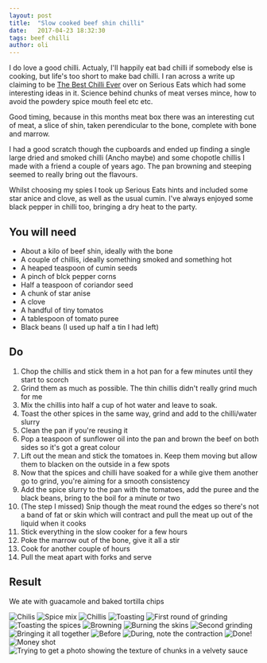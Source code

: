 ```yaml
---
layout: post
title:  "Slow cooked beef shin chilli"
date:   2017-04-23 18:32:30
tags: beef chilli
author: oli
---
```


I do love a good chilli.  Actualy, I'll happily eat bad chilli if somebody else is cooking, but life's too short to make bad chilli.  I ran across a write up claiming to be [The Best Chilli Ever](http://www.seriouseats.com/2010/01/how-to-make-the-best-chili-ever-recipe-super-bowl.html) over on Serious Eats which had some interesting ideas in it.  Science behind chunks of meat verses mince, how to avoid the powdery spice mouth feel etc etc.

Good timing, because in this months meat box there was an interesting cut of meat, a slice of shin, taken perendicular to the bone, complete with bone and marrow.

I had a good scratch though the cupboards and ended up finding a single large dried and smoked chilli (Ancho maybe) and some chopotle chillis I made with a friend a couple of years ago.  The pan browning and steeping seemed to really bring out the flavours.

Whilst choosing my spies I took up Serious Eats hints and included some star anice and clove, as well as the usual cumin.  I've always enjoyed some black pepper in chilli too, bringing a dry heat to the party.

## You will need

* About a kilo of beef shin, ideally with the bone
* A couple of chillis, ideally something smoked and something hot
* A heaped teaspoon of cumin seeds
* A pinch of blck pepper corns
* Half a teaspoon of coriandor seed
* A chunk of star anise
* A clove
* A handful of tiny tomatos
* A tablespoon of tomato puree
* Black beans (I used up half a tin I had left)


## Do

1. Chop the chillis and stick them in a hot pan for a few minutes until they start to scorch
2. Grind them as much as possible.  The thin chillis didn't really grind much for me
3. Mix the chillis into half a cup of hot water and leave to soak.
4. Toast the other spices in the same way, grind and add to the chilli/water slurry
5. Clean the pan if you're reusing it
6. Pop a teaspoon of sunflower oil into the pan and brown the beef on both sides so it's got a great colour
7. Lift out the mean and stick the tomatoes in.  Keep them moving but allow them to blacken on the outside in a few spots
8. Now that the spices and chilli have soaked for a while give them another go to grind, you're aiming for a smooth consistency
9. Add the spice slurry to the pan with the tomatoes, add the puree and the black beans, bring to the boil for a minute or two
10. (The step I missed) Snip though the meat round the edges so there's not a band of fat or skin which will contract and pull the meat up out of the liquid when it cooks
11. Stick everything in the slow cooker for a few hours
12. Poke the marrow out of the bone, give it all a stir
13. Cook for another couple of hours
14. Pull the meat apart with forks and serve


## Result

We ate with guacamole and baked tortilla chips

![Chilis](/images/blog/shin_beef_chilli/shin_beef_chilli_01.jpg)
![Spice mix](/images/blog/shin_beef_chilli/shin_beef_chilli_02.jpg)
![Chillis](/images/blog/shin_beef_chilli/shin_beef_chilli_03.jpg)
![Toasting](/images/blog/shin_beef_chilli/shin_beef_chilli_04.jpg)
![First round of grinding](/images/blog/shin_beef_chilli/shin_beef_chilli_05.jpg)
![Toasting the spices](/images/blog/shin_beef_chilli/shin_beef_chilli_06.jpg)
![Browning](/images/blog/shin_beef_chilli/shin_beef_chilli_07.jpg)
![Burning the skins](/images/blog/shin_beef_chilli/shin_beef_chilli_08.jpg)
![Second grinding](/images/blog/shin_beef_chilli/shin_beef_chilli_09.jpg)
![Bringing it all together](/images/blog/shin_beef_chilli/shin_beef_chilli_10.jpg)
![Before](/images/blog/shin_beef_chilli/shin_beef_chilli_11.jpg)
![During, note the contraction](/images/blog/shin_beef_chilli/shin_beef_chilli_12.jpg)
![Done!](/images/blog/shin_beef_chilli/shin_beef_chilli_13.jpg)
![Money shot](/images/blog/shin_beef_chilli/shin_beef_chilli_14.jpg)
![Trying to get a photo showing the texture of chunks in a velvety sauce](/images/blog/shin_beef_chilli/shin_beef_chilli_15.jpg)




